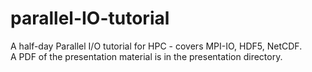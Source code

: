 parallel-IO-tutorial
====================

A half-day Parallel I/O tutorial for HPC - covers MPI-IO, HDF5, NetCDF.  
A PDF of the presentation material is in the presentation directory.
